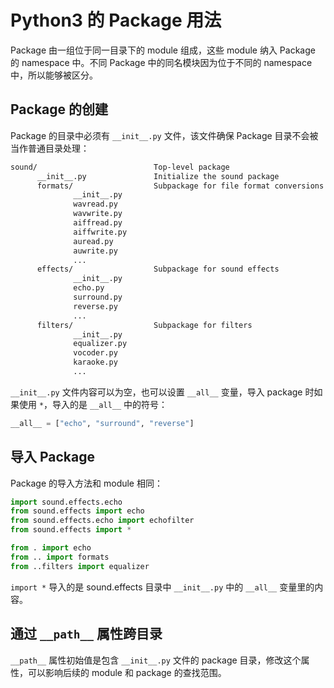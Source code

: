 <!-- toc -->
# Python3 的 Package 用法

Package 由一组位于同一目录下的 module 组成，这些 module 纳入 Package 的 namespace 中。不同 Package 中的同名模块因为位于不同的 namespace 中，所以能够被区分。

## Package 的创建

Package 的目录中必须有  `__init__.py` 文件，该文件确保 Package 目录不会被当作普通目录处理：

```sh
sound/                          Top-level package
      __init__.py               Initialize the sound package
      formats/                  Subpackage for file format conversions
              __init__.py
              wavread.py
              wavwrite.py
              aiffread.py
              aiffwrite.py
              auread.py
              auwrite.py
              ...
      effects/                  Subpackage for sound effects
              __init__.py
              echo.py
              surround.py
              reverse.py
              ...
      filters/                  Subpackage for filters
              __init__.py
              equalizer.py
              vocoder.py
              karaoke.py
              ...
```

`__init__.py` 文件内容可以为空，也可以设置 `__all__` 变量，导入 package 时如果使用 `*`，导入的是 `__all__` 中的符号：

```python
__all__ = ["echo", "surround", "reverse"]
```

## 导入 Package

Package 的导入方法和 module 相同：

```python
import sound.effects.echo
from sound.effects import echo
from sound.effects.echo import echofilter
from sound.effects import *

from . import echo
from .. import formats
from ..filters import equalizer
```

`import *` 导入的是 sound.effects 目录中 `__init__.py` 中的 `__all__` 变量里的内容。

## 通过 `__path__` 属性跨目录

`__path__` 属性初始值是包含 `__init__.py` 文件的 package 目录，修改这个属性，可以影响后续的 module 和 package 的查找范围。
